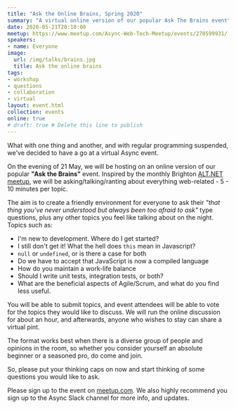 ```yaml
---
title: "Ask the Online Brains, Spring 2020"
summary: "A virtual online version of our popular Ask The Brains event"
date: 2020-05-21T20:10:00
meetup: https://www.meetup.com/Async-Web-Tech-Meetup/events/270599931/
speakers:
- name: Everyone
image:
  url: /img/talks/brains.jpg
  title: Ask the online brains
tags:
- workshop
- questions
- collaboration
- virtual
layout: event.html
collection: events
online: true
# draft: true # Delete this line to publish
---
```

What with one thing and another, and with regular programming suspended, we've decided to have a go at a virtual Async event.

On the evening of 21 May, we will be hosting on an online version of our popular __"Ask the Brains"__ event. Inspired by the monthly Brighton [ALT.NET meetup](http://brightonalt.net/), we will be asking/talking/ranting about everything web-related - 5 - 10 minutes per topic.

The aim is to create a friendly environment for everyone to ask their _"that thing you've never understood but always been too afraid to ask"_ type questions, plus any other topics you feel like talking about on the night. Topics such as:

- I'm new to development. Where do I get started?
- I still don't get it! What the hell does `this` mean in Javascript?
- `null` or `undefined`, or is there a case for both
- Do we have to accept that JavaScript is now a compiled language
- How do you maintain a work-life balance
- Should I write unit tests, integration tests, or both?
- What are the beneficial aspects of Agile/Scrum, and what do you find less useful.

You will be able to submit topics, and event attendees will be able to vote for the topics they would like to discuss. We will run the online discussion for about an hour, and afterwards, anyone who wishes to stay can share a virtual pint.

The format works best when there is a diverse group of people and opinions in the room, so whether you consider yourself an absolute beginner or a seasoned pro, do come and join.

So, please put your thinking caps on now and start thinking of some questions you would like to ask.

Please sign up to the event on [meetup.com](https://www.meetup.com/Async-Web-Tech-Meetup/events/270599931/). We also highly recommend you sign up to the Async Slack channel for more info, and updates.